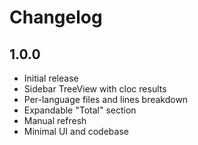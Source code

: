 # Changelog

## 1.0.0
- Initial release
- Sidebar TreeView with cloc results
- Per-language files and lines breakdown
- Expandable "Total" section
- Manual refresh
- Minimal UI and codebase